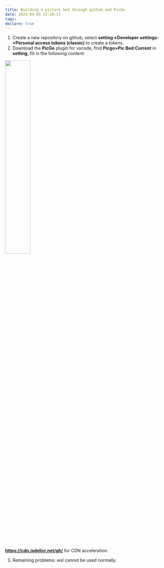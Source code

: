 ```yaml
---
title: Building a picture bed through github and PicGo
date: 2023-04-05 17:24:17
tags:
declare: true
---
```

1. Create a new repository on github, select **setting->Developer settings->Personal access tokens (classic)** to create a tokens.<!--more-->
2. Download the **PicGo** plugin for vscode, find **Picgo>Pic Bed:Current** in **setting**, fill in the following content:
<!-- ![PicGo_setting](https://cdn.jsdelivr.net/gh/Corner430/Picture/images/PicGo_setting.png) -->

<img src="https://cdn.jsdelivr.net/gh/Corner430/Picture/images/PicGo_setting.png" width="40%" height="40%">

**https://cdn.jsdelivr.net/gh/** for CDN acceleration.

3. Remaining problems: wsl cannot be used normally.
